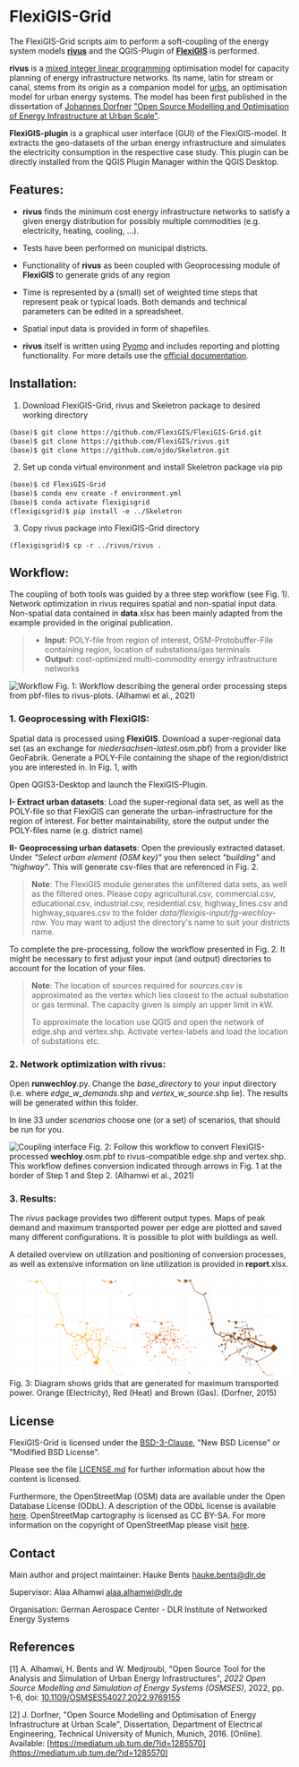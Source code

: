 # FlexiGIS-Grid

The FlexiGIS-Grid scripts aim to perform a soft-coupling of the energy system models [**rivus**](https://github.com/tum-ens/rivus)
and the QGIS-Plugin of [**FlexiGIS**](https://github.com/FlexiGIS/FlexiGIS-plugin) is performed. 

**rivus** is a [mixed integer linear programming](https://en.wikipedia.org/wiki/Integer_programming) optimisation model 
for capacity planning of energy infrastructure networks. Its name, latin for stream or canal, stems from its origin as a 
companion model for [urbs](https://github.com/tum-ens/urbs), an optimisation model for urban energy systems. The model 
has been first published in the dissertation of [Johannes Dorfner](https://github.com/ojdo) ["Open Source Modelling 
and Optimisation of Energy Infrastructure at Urban Scale"](http://nbn-resolving.de/urn/resolver.pl?urn:nbn:de:bvb:91-diss-20161206-1285570-1-6).

**FlexiGIS-plugin** is a graphical user interface (GUI) of the FlexiGIS-model. It extracts the 
geo-datasets of the urban energy infrastructure and simulates the electricity consumption in the respective case study. 
This plugin can be directly installed from the QGIS Plugin Manager within the QGIS Desktop.

## Features:

  * **rivus** finds the minimum cost energy infrastructure networks to satisfy a given energy distribution for possibly multiple 
    commodities (e.g. electricity, heating, cooling, ...).
  * Tests have been performed on municipal districts.
  * Functionality of **rivus** as been coupled with Geoprocessing module of **FlexiGIS** to generate grids of any region  
    
    
  * Time is represented by a (small) set of weighted time steps that represent peak or typical loads. Both demands and technical 
    parameters can be edited in a spreadsheet.
  * Spatial input data is provided in form of shapefiles.
  * **rivus** itself is written using [Pyomo](https://software.sandia.gov/trac/coopr/wiki/Pyomo) and includes reporting 
    and plotting functionality. For more details use the [official documentation](http://rivus.readthedocs.io/en/latest/).

## Installation:
1. Download FlexiGIS-Grid, rivus and Skeletron package to desired working directory
```
(base)$ git clone https://github.com/FlexiGIS/FlexiGIS-Grid.git
(base)$ git clone https://github.com/FlexiGIS/rivus.git
(base)$ git clone https://github.com/ojdo/Skeletron.git
```
2. Set up conda virtual environment and install Skeletron package via pip 
```
(base)$ cd FlexiGIS-Grid
(base)$ conda env create -f environment.yml
(base)$ conda activate flexigisgrid
(flexigisgrid)$ pip install -e ../Skeletron
```
3. Copy rivus package into FlexiGIS-Grid directory
```
(flexigisgrid)$ cp -r ../rivus/rivus .
```

## Workflow:

The coupling of both tools was guided by a three step workflow (see Fig. 1). Network optimization in rivus requires
spatial and non-spatial input data. Non-spatial data contained in **data**.xlsx has been mainly adapted from the example 
provided in the original publication. 

> - **Input**:
> POLY-file from region of interest, 
> OSM-Protobuffer-File containing region, 
> location of substations/gas terminals
> - **Output**: cost-optimized multi-commodity energy infrastructure networks

![Workflow](doc/flexigis-rivus-workflow.png)
Fig. 1: Workflow describing the general order processing steps from pbf-files to rivus-plots. (Alhamwi et al., 2021) 

### 1. Geoprocessing with FlexiGIS:

Spatial data is processed using **FlexiGIS**. Download a super-regional data set (as an exchange for _niedersachsen-latest_.osm.pbf) 
from a provider like GeoFabrik.  Generate a POLY-File containing the shape of the region/district you are interested in. In Fig. 1,  with 

Open QGIS3-Desktop and launch the FlexiGIS-Plugin. 

**I- Extract urban datasets**: Load the super-regional data set, as well as the POLY-file 
so that FlexiGIS can generate the urban-infrastructure for the region of interest. For better 
maintainability, store the output under the POLY-files name (e.g. district name)

**II- Geoprocessing urban datasets**: Open the previously extracted dataset. Under *"Select urban element (OSM key)"*
you then select *"building"* and *"highway"*. This will generate csv-files that are referenced in Fig. 2. 

> **Note**: The FlexiGIS module generates the unfiltered data sets, as well as the filtered ones. Please copy agricultural.csv, 
commercial.csv, educational.csv, industrial.csv, residential.csv, highway_lines.csv and highway_squares.csv to the folder 
*data/flexigis-input/fg-wechloy-raw*. You may want to adjust the directory's name to suit your districts name.

To complete the pre-processing, follow the workflow presented in Fig. 2. It might be necessary to first adjust your input
(and output) directories to account for the location of your files. 
 
> **Note**: The location of sources required for *sources.csv* is approximated as the vertex which lies closest to the 
> actual substation or gas terminal. The capacity given is simply an upper limit in kW. 
> 
> To approximate the location use QGIS and open the network of edge.shp and vertex.shp. Activate vertex-labels and load
> the location of substations etc. 

### 2. Network optimization with rivus:

Open **runwechloy**.py. Change the *base_directory* to your input directory (i.e. where *edge_w_demands*.shp and 
*vertex_w_source*.shp lie). The results will be generated within this folder.

In line 33 under *scenarios* choose one (or a set) of scenarios, that should be run for you.

![Coupling interface](doc/flexigis-rivus-coupling-interface.png)
Fig. 2: Follow this workflow to convert FlexiGIS-processed **wechloy**.osm.pbf to rivus-compatible edge.shp and vertex.shp. 
This workflow defines conversion indicated through arrows in Fig. 1 at the border of Step 1 and Step 2. (Alhamwi et al., 2021)

### 3. Results:

The *rivus* package provides two different output types. Maps of peak demand and maximum transported power per edge are 
plotted and saved many different configurations. It is possible to plot with buildings as well.

A detailed overview on utilization and positioning of conversion processes, as well as extensive information on line
utilization is provided in **report**.xlsx.

![rivus-caps](doc/rivus-caps.png)
Fig. 3: Diagram shows grids that are generated for maximum transported power. Orange (Electricity), Red (Heat) and Brown
(Gas). (Dorfner, 2015)

## License

FlexiGIS-Grid is licensed under the [BSD-3-Clause](https://opensource.org/licenses/BSD-3-Clause), "New BSD License" or "Modified BSD License".

Please see the file [LICENSE.md](LICENSE.md) for further information about how the content is licensed.

Furthermore, the OpenStreetMap (OSM) data are available under the Open Database License (ODbL). A description of the ODbL license is available [here](http://opendatacommons.org/licenses/odbl). OpenStreetMap cartography is licensed as CC BY-SA. For more information on the copyright of OpenStreetMap please visit [here](http://www.openstreetmap.org/copyright).

## Contact

Main author and project maintainer: Hauke Bents hauke.bents@dlr.de

Supervisor: Alaa Alhamwi alaa.alhamwi@dlr.de

Organisation: German Aerospace Center - DLR Institute of Networked Energy Systems

## References
[1] A. Alhamwi, H. Bents and W. Medjroubi, "Open Source Tool for the Analysis and Simulation of Urban Energy Infrastructures",
_2022 Open Source Modelling and Simulation of Energy Systems (OSMSES)_, 2022, pp. 1-6, 
doi: [10.1109/OSMSES54027.2022.9769155](https://doi.org/10.1109/OSMSES54027.2022.9769155)

[2] J. Dorfner, "Open Source Modelling and Optimisation of Energy Infrastructure at Urban Scale", Dissertation, 
Department of Electrical Engineering, Technical University of Munich, Munich, 2016. [Online]. 
Available: [https://mediatum.ub.tum.de/?id=1285570](https://mediatum.ub.tum.de/?id=1285570)
